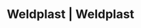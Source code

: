 ---
Link: "file:/Users/vinayakpatel/Downloads/www.weldplast.cz/eshop_products_compare/add/eshop-products-variant196"
product_name: "null"
product_id: "null"
title: "Weldplast | Weldplast"
product_desc: ""
product_specs: ""
product_downloads: ""
href: ""
accessories: ""
similar_products: ""
---